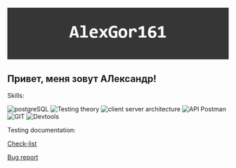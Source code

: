 [![Header](https://github.com/AlexGor161/AlexGor161/blob/main/Assets/logo.jpg?raw=true)]()

## Привет, меня зовут АЛександр!
Skills:


![postgreSQL](https://img.shields.io/badge/PostgreSQL-8A2BE2)
![Testing theory](https://img.shields.io/badge/Testing_Theory-8A2BE2)
![client server architecture](https://img.shields.io/badge/Client_server_architecture-8A2BE2)
![API Postman](https://img.shields.io/badge/API_(Postman)-8A2BE2)
![GIT](https://img.shields.io/badge/GIT-8A2BE2)
![Devtools](https://img.shields.io/badge/Devtools-8A2BE2)


Testing documentation: 

[Check-list](https://docs.google.com/spreadsheets/d/1xKtzUNQ-x0k-7xTf4z2CBoTkvjxLA_uCW_BSVtDWvC4/edit?usp=sharing)

[Bug report](https://docs.google.com/spreadsheets/d/1zZ69LM8wMh5VRSnoN6aJWoLafKz1Hmn-0w9mC0bHjKs/edit?usp=sharing)

